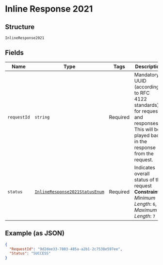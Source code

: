 
# Inline Response 2021

## Structure

`InlineResponse2021`

## Fields

| Name | Type | Tags | Description |
|  --- | --- | --- | --- |
| `requestId` | `string` | Required | Mandatory UUID (according to RFC 4122 standards) for requests and responses. This will be played back in the response from the request. |
| `status` | [`InlineResponse2021StatusEnum`](../../doc/models/inline-response-2021-status-enum.md) | Required | Indicates overall status of the request<br>**Constraints**: *Minimum Length*: `6`, *Maximum Length*: `7` |

## Example (as JSON)

```json
{
  "RequestId": "9d2dee33-7803-485a-a2b1-2c7538e597ee",
  "Status": "SUCCESS"
}
```

